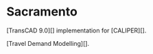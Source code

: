 Sacramento 
======

[TransCAD 9.0][] implementation for [CALIPER][].

[Travel Demand Modelling][].


